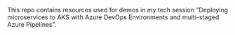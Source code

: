 This repo contains resources used for demos in my tech session \"Deploying microservices to AKS with Azure DevOps Environments and multi-staged Azure Pipelines\".